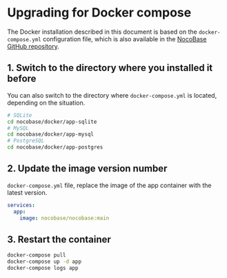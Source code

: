 # Upgrading for Docker compose

<Alert>

The Docker installation described in this document is based on the `docker-compose.yml` configuration file, which is also available in the [NocoBase GitHub repository](https://github.com/nocobase/nocobase/tree/main/docker).

</Alert>

## 1. Switch to the directory where you installed it before

You can also switch to the directory where `docker-compose.yml` is located, depending on the situation.

```bash
# SQLite
cd nocobase/docker/app-sqlite
# MySQL
cd nocobase/docker/app-mysql
# PostgreSQL
cd nocobase/docker/app-postgres
```

## 2. Update the image version number

`docker-compose.yml` file, replace the image of the app container with the latest version.

```yml
services:
  app:
    image: nocobase/nocobase:main
```

## 3. Restart the container

```bash
docker-compose pull
docker-compose up -d app
docker-compose logs app
```
